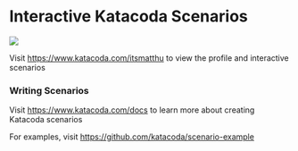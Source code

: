 # Interactive Katacoda Scenarios

[![](http://shields.katacoda.com/katacoda/itsmatthu/count.svg)](https://www.katacoda.com/itsmatthu "Get your profile on Katacoda.com")

Visit https://www.katacoda.com/itsmatthu to view the profile and interactive scenarios

### Writing Scenarios
Visit https://www.katacoda.com/docs to learn more about creating Katacoda scenarios

For examples, visit https://github.com/katacoda/scenario-example
